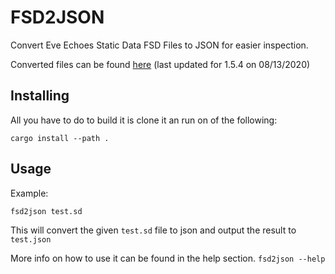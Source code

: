<!-- omit in TOC -->

# FSD2JSON

Convert Eve Echoes Static Data FSD Files to JSON for easier inspection.

Converted files can be found [here](http://eve-echoes-data.s3-website.eu-central-1.amazonaws.com/) (last updated for 1.5.4 on 08/13/2020)

## Installing

All you have to do to build it is clone it an run on of the following:

```
cargo install --path .
```

## Usage

Example:

```
fsd2json test.sd
```

This will convert the given `test.sd` file to json and output the result to `test.json`

More info on how to use it can be found in the help section.
`fsd2json --help`

